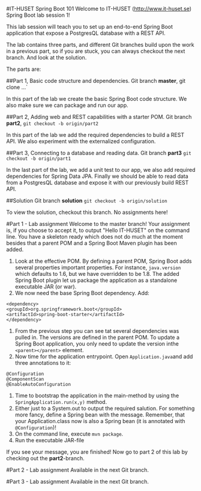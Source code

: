 #IT-HUSET Spring Boot 101
Welcome to IT-HUSET (http://www.it-huset.se) Spring Boot lab session 1!

This lab session will teach you to set up an end-to-end Spring Boot application that expose a PostgresQL database with a REST API.

The lab contains three parts, and different Git branches build upon the work in a previous part, so if you are stuck, you can always checkout the
next branch. And look at the solution.

The parts are:

##Part 1, Basic code structure and dependencies.
Git branch **master**, git clone ...`

In this part of the lab we create the basic Spring Boot code structure. We also make sure we can package and run our app.

##Part 2, Adding web and REST capabilities with a starter POM.
Git branch **part2**, `git checkout -b origin/part2`

In this part of the lab we add the required dependencies to build a REST API. We also experiment with the externalized configuration.

##Part 3, Connecting to a database and reading data.
Git branch **part3** `git checkout -b origin/part1`

In the last part of the lab, we add a unit test to our app, we also add required dependencies for Spring Data JPA.
Finally we should be able to read data from a PostgresQL database and expose it with our previously build REST API.

##Solution
Git branch **solution** `git checkout -b origin/solution`

To view the solution, checkout this branch. No assignments here!

#Part 1 - Lab assignment
Welcome to the master branch! Your assignment is, if you choose to accept it, to output "Hello IT-HUSET" on the command line.
You have a skeleton ready which does not do much at the moment besides that a parent POM and a Spring Boot Maven plugin has been added.

1. Look at the effective POM. By defining a parent POM, Spring Boot adds several properties important properties.
For instance, `java.version` which defaults to 1.6, but we have overridden to be 1.8.
The added Spring Boot plugin let us package the application as a standalone executable JAR (or war).
1. We now need the base Spring Boot dependency. Add:
```
<dependency>
<groupId>org.springframework.boot</groupId>
<artifactId>spring-boot-starter</artifactId>
</dependency>
```
1. From the previous step you can see tat several dependencies was pulled in. The versions are defined in the parent POM.
To update a Spring Boot application, you only need to update the version inthe `<parent></parent>` element.
1. Now time for the application entrypoint. Open `Application.java`and add three annotations to it:
```
@Configuration
@ComponentScan
@EnableAutoConfiguration
```
1. Time to bootstrap the application in the main-method by using the `SpringApplication.run(x,y)` method.
1. Either just to a System.out to output the required salution. For something more fancy, define a Spring bean with the message.
Remember, that your Application.class now is also a Spring bean (it is annotated with `@Configuration`)!
1. On the command line, execute `mvn package`.
1. Run the executable JAR-file

If you see your message, you are finished! Now go to part 2 of this lab by checking out the **part2**-branch.

#Part 2 - Lab assignment
Available in the next Git branch.

#Part 3 - Lab assignment
Available in the next Git branch.